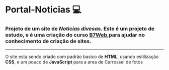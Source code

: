 # Portal-Noticias :computer:

 ### Projeto de um site de _Noticias divesas_. Este é um projeto de estudo, e é uma criação do curso [B7Web](https://b7web.com.br/fullstack/),para ajudar no conhecimento de criação de sites.
 ---
 O site esta sendo criado com padrão basico de **HTML**, usando estilização **CSS**, e um pouco de **JavaScript** para a area de Carrossel de fotos 
